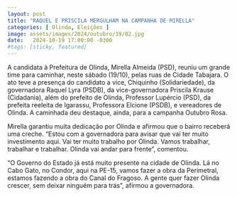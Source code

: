 ```yaml
---
layout: post
title: "RAQUEL E PRISCILA MERGULHAM NA CAMPANHA DE MIRELLA"
categories: [ Olinda, Eleições ]
image: assets/images/2024/outubro/19/02.jpg
date:   2024-10-19 17:00:00 -0300
#tags: [sticky, featured]
---
```

A candidata à Prefeitura de Olinda, Mirella Almeida (PSD), reuniu um grande time para caminhar, neste sábado (19/10), pelas ruas de Cidade Tabajara. O ato teve a presença do candidato a vice, Chiquinho (Solidariedade), da governadora Raquel Lyra (PSDB), da vice-governadora Priscila Krause (Cidadania), além do prefeito de Olinda, Professor Lupércio (PSD), da prefeita reeleita de Igarassu, Professora Elcione (PSDB), e vereadores de Olinda. A caminhada deu destaque, ainda, para a campanha Outubro Rosa. 

Mirella garantiu muita dedicação por Olinda e afirmou que o bairro receberá uma creche.  “Estou com a governadora para avisar que vai ter muito investimento aqui. Vai ter muito trabalho por Olinda. Vamos trabalhar, trabalhar e trabalhar. Olinda vai andar para frente”, comentou. 

“O Governo do Estado já está muito presente na cidade de Olinda. Lá no Cabo Gato, no Condor, aqui na PE-15, vamos fazer a obra da Perimetral, estamos fazendo a obra do Canal do Fragoso. A gente quer fazer Olinda crescer, sem deixar ninguém para trás”, afirmou a governadora.